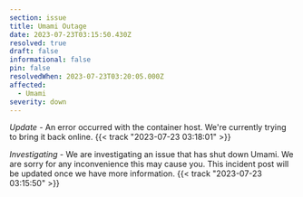 ```yaml
---
section: issue
title: Umami Outage
date: 2023-07-23T03:15:50.430Z
resolved: true
draft: false
informational: false
pin: false
resolvedWhen: 2023-07-23T03:20:05.000Z
affected:
  - Umami
severity: down
---
```

*Update* - An error occurred with the container host. We're currently trying to bring it back online. {{< track "2023-07-23 03:18:01" >}}

*Investigating* - We are investigating an issue that has shut down Umami. We are sorry for any inconvenience this may cause you. This incident post will be updated once we have more information. {{< track "2023-07-23 03:15:50" >}}
